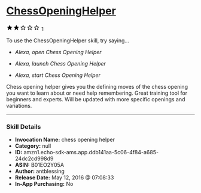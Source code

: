 # [ChessOpeningHelper](http://alexa.amazon.com/#skills/amzn1.echo-sdk-ams.app.ddb141aa-5c06-4f84-a685-24dc2cd998d9)
![2 stars](../../images/ic_star_black_18dp_1x.png)![2 stars](../../images/ic_star_black_18dp_1x.png)![2 stars](../../images/ic_star_border_black_18dp_1x.png)![2 stars](../../images/ic_star_border_black_18dp_1x.png)![2 stars](../../images/ic_star_border_black_18dp_1x.png) 1

To use the ChessOpeningHelper skill, try saying...

* *Alexa, open Chess Opening Helper*

* *Alexa, launch Chess Opening Helper*

* *Alexa, start Chess Opening Helper*

Chess opening helper gives you the defining moves of the chess opening you want to learn about or need help remembering.  Great training tool for beginners and experts. Will be updated with more specific openings and variations.

***

### Skill Details

* **Invocation Name:** chess opening helper
* **Category:** null
* **ID:** amzn1.echo-sdk-ams.app.ddb141aa-5c06-4f84-a685-24dc2cd998d9
* **ASIN:** B01EO2Y05A
* **Author:** antblessing
* **Release Date:** May 12, 2016 @ 07:08:33
* **In-App Purchasing:** No
